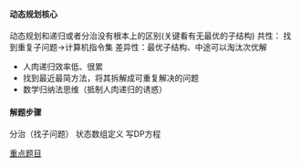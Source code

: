 

#### 动态规划核心
动态规划和递归或者分治没有根本上的区别(关键看有无最优的子结构)
共性： 找到重复子问题->计算机指令集
差异性：最优子结构、中途可以淘汰次优解

- 人肉递归效率低、很累
- 找到最近最简方法，将其拆解成可重复解决的问题
- 数学归纳法思维（抵制人肉递归的诱惑）

#### 解题步骤
分治（找子问题）
状态数组定义
写DP方程


[重点题目](https://leetcode-cn.com/problems/house-robber-ii/description/)

